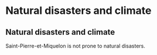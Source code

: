# Natural disasters and climate

## Natural disasters and climate

Saint-Pierre-et-Miquelon is not prone to natural disasters.
